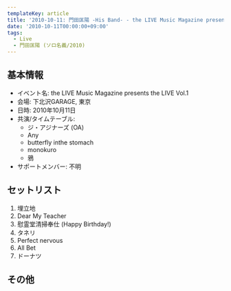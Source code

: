```yaml
---
templateKey: article
title: '2010-10-11: 門田匡陽 -His Band- - the LIVE Music Magazine presents the LIVE Vol.1 at 下北沢GARAGE'
date: '2010-10-11T00:00:00+09:00'
tags:
  - Live
  - 門田匡陽 (ソロ名義/2010)
---
```

## 基本情報

* イベント名: the LIVE Music Magazine presents the LIVE Vol.1
* 会場: 下北沢GARAGE, 東京
* 日時: 2010年10月11日
* 共演/タイムテーブル:
  * ジ・アジナーズ (OA)
  * Any
  * butterfly inthe stomach
  * monokuro
  * 鴉
* サポートメンバー: 不明

## セットリスト

1. 埋立地
2. Dear My Teacher
3. 慰霊堂清掃奉仕 (Happy Birthday!)
4. タネリ
5. Perfect nervous
6. All Bet
7. ドーナツ

## その他

